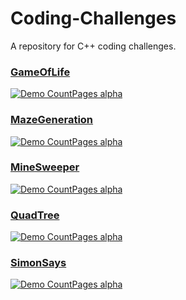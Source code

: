 # Coding-Challenges

A repository for C++ coding challenges.

### [GameOfLife](https://github.com/pjulien21/Coding-Challenges/tree/master/GameOfLife)
[![Demo CountPages alpha](http://img.youtube.com/vi/KR08y9O1JX4/0.jpg)](https://youtu.be/KR08y9O1JX4)

### [MazeGeneration](https://github.com/pjulien21/Coding-Challenges/tree/master/MazeGeneration)
[![Demo CountPages alpha](https://img.youtube.com/vi/55SUVPaRsgM/0.jpg)](https://youtu.be/55SUVPaRsgM)

### [MineSweeper](https://github.com/pjulien21/Coding-Challenges/tree/master/MineSweeper)
[![Demo CountPages alpha](http://img.youtube.com/vi/6y0vYz9vKKY/0.jpg)](https://youtu.be/6y0vYz9vKKY)

### [QuadTree](https://github.com/pjulien21/Coding-Challenges/tree/master/QuadTree)
[![Demo CountPages alpha](http://img.youtube.com/vi/mcVssa6Ax88/0.jpg)](https://youtu.be/mcVssa6Ax88)

### [SimonSays](https://github.com/pjulien21/Coding-Challenges/tree/master/SimonSays)
[![Demo CountPages alpha](http://img.youtube.com/vi/cuEWhjsWMO8/0.jpg)](https://youtu.be/cuEWhjsWMO8)
